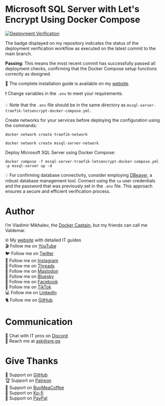 # Microsoft SQL Server with Let's Encrypt Using Docker Compose

[![Deployment Verification](https://github.com/heyvaldemar/mssql-server-traefik-letsencrypt-docker-compose/actions/workflows/00-deployment-verification.yml/badge.svg)](https://github.com/heyvaldemar/mssql-server-traefik-letsencrypt-docker-compose/actions)

The badge displayed on my repository indicates the status of the deployment verification workflow as executed on the latest commit to the main branch.

**Passing**: This means the most recent commit has successfully passed all deployment checks, confirming that the Docker Compose setup functions correctly as designed.

📙 The complete installation guide is available on my [website](https://www.heyvaldemar.com/install-mssql-server-using-docker-compose/).

❗ Change variables in the `.env` to meet your requirements.

💡 Note that the `.env` file should be in the same directory as `mssql-server-traefik-letsencrypt-docker-compose.yml`.

Create networks for your services before deploying the configuration using the commands:

`docker network create traefik-network`

`docker network create mssql-server-network`

Deploy Microsoft SQL Server using Docker Compose:

`docker compose -f mssql-server-traefik-letsencrypt-docker-compose.yml -p mssql-server up -d`

💡 For confirming database connectivity, consider employing [DBeaver](https://dbeaver.io/), a robust database management tool. Connect using the `sa` user credentials and the password that was previously set in the `.env` file. This approach ensures a secure and efficient verification process.

# Author

I’m Vladimir Mikhalev, the [Docker Captain](https://www.docker.com/captains/vladimir-mikhalev/), but my friends can call me Valdemar.

🌐 My [website](https://www.heyvaldemar.com/) with detailed IT guides\
🎬 Follow me on [YouTube](https://www.youtube.com/channel/UCf85kQ0u1sYTTTyKVpxrlyQ?sub_confirmation=1)\
🐦 Follow me on [Twitter](https://twitter.com/heyValdemar)\
🎨 Follow me on [Instagram](https://www.instagram.com/heyvaldemar/)\
🧵 Follow me on [Threads](https://www.threads.net/@heyvaldemar)\
🐘 Follow me on [Mastodon](https://mastodon.social/@heyvaldemar)\
🧊 Follow me on [Bluesky](https://bsky.app/profile/heyvaldemar.bsky.social)\
🎸 Follow me on [Facebook](https://www.facebook.com/heyValdemarFB/)\
🎥 Follow me on [TikTok](https://www.tiktok.com/@heyvaldemar)\
💻 Follow me on [LinkedIn](https://www.linkedin.com/in/heyvaldemar/)\
🐈 Follow me on [GitHub](https://github.com/heyvaldemar)

# Communication

👾 Chat with IT pros on [Discord](https://discord.gg/AJQGCCBcqf)\
📧 Reach me at ask@sre.gg

# Give Thanks

💎 Support on [GitHub](https://github.com/sponsors/heyValdemar)\
🏆 Support on [Patreon](https://www.patreon.com/heyValdemar)\
🥤 Support on [BuyMeaCoffee](https://www.buymeacoffee.com/heyValdemar)\
🍪 Support on [Ko-fi](https://ko-fi.com/heyValdemar)\
💖 Support on [PayPal](https://www.paypal.com/paypalme/heyValdemarCOM)

